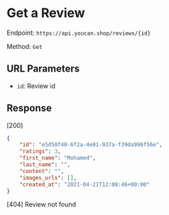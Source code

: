 # Get a Review

Endpoint: `https://api.youcan.shop/reviews/{id}` 

Method: `Get`

## URL Parameters

- `id`: Review id

## Response

[200]

```json
{
    "id": "e5d50f40-6f2a-4e01-937a-f39da996f56e",
    "ratings": 3,
    "first_name": "Mohamed",
    "last_name": "",
    "content": "",
    "images_urls": [],
    "created_at": "2021-04-21T12:08:46+00:00"
}
```

[404] Review not found